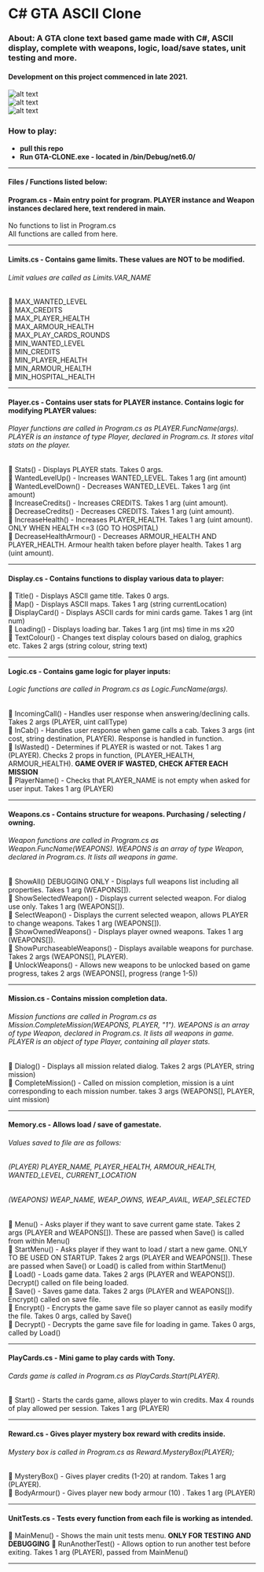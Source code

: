# C# GTA ASCII Clone
### About: A GTA clone text based game made with C#, ASCII display, complete with weapons, logic, load/save states, unit testing and more.
#### Development on this project commenced in late 2021.
![alt text][gameplay1]
<br>
![alt text][gameplay2]
<br>
![alt text][gameplay3]
### How to play:
+ **pull this repo**
+ **Run GTA-CLONE.exe - located in /bin/Debug/net6.0/**
***
#### Files / Functions listed below:
#### Program.cs - Main entry point for program. PLAYER instance and Weapon instances declared here, text rendered in main.
No functions to list in Program.cs <br>
All functions are called from here.
***

#### Limits.cs - Contains game limits. These values are NOT to be modified.
###### Limit values are called as Limits.VAR_NAME
:triangular_flag_on_post: MAX_WANTED_LEVEL <br>
:triangular_flag_on_post: MAX_CREDITS <br>
:triangular_flag_on_post: MAX_PLAYER_HEALTH <br>
:triangular_flag_on_post: MAX_ARMOUR_HEALTH <br>
:triangular_flag_on_post: MAX_PLAY_CARDS_ROUNDS <br>
:triangular_flag_on_post: MIN_WANTED_LEVEL <br>
:triangular_flag_on_post: MIN_CREDITS <br>
:triangular_flag_on_post: MIN_PLAYER_HEALTH <br>
:triangular_flag_on_post: MIN_ARMOUR_HEALTH <br>
:triangular_flag_on_post: MIN_HOSPITAL_HEALTH <br>
***

#### Player.cs - Contains user stats for PLAYER instance. Contains logic for modifying PLAYER values:
###### Player functions are called in Program.cs as PLAYER.FuncName(args). PLAYER is an instance of type Player, declared in Program.cs. It stores vital stats on the player.
:small_blue_diamond: Stats() - Displays PLAYER stats. Takes 0 args. <br>
:small_blue_diamond: WantedLevelUp() - Increases WANTED_LEVEL. Takes 1 arg (int amount) <br>
:small_blue_diamond: WantedLevelDown() - Decreases WANTED_LEVEL. Takes 1 arg (int amount) <br>
:small_blue_diamond: IncreaseCredits() - Increases CREDITS. Takes 1 arg (uint amount). <br>
:small_blue_diamond: DecreaseCredits() - Decreases CREDITS. Takes 1 arg (uint amount). <br>
:small_blue_diamond: IncreaseHealth() - Increases PLAYER_HEALTH. Takes 1 arg (uint amount). ONLY WHEN HEALTH <=3 (GO TO HOSPITAL) <br>
:small_blue_diamond: DecreaseHealthArmour() - Decreases ARMOUR_HEALTH AND PLAYER_HEALTH. Armour health taken before player health. Takes 1 arg (uint amount). <br>
***

#### Display.cs - Contains functions to display various data to player:
:small_blue_diamond: Title() - Displays ASCII game title. Takes 0 args. <br>
:small_blue_diamond: Map() - Displays ASCII maps. Takes 1 arg (string currentLocation) <br>
:small_blue_diamond: DisplayCard() - Displays ASCII cards for mini cards game. Takes 1 arg (int num) <br>
:small_blue_diamond: Loading() - Displays loading bar. Takes 1 arg (int ms) time in ms x20 <br>
:small_blue_diamond: TextColour() - Changes text display colours based on dialog, graphics etc. Takes 2 args (string colour, string text) <br>
***

#### Logic.cs - Contains game logic for player inputs:
###### Logic functions are called in Program.cs as Logic.FuncName(args).
:small_blue_diamond: IncomingCall() - Handles user response when answering/declining calls. Takes 2 args (PLAYER, uint callType) <br>
:small_blue_diamond: InCab() - Handles user response when game calls a cab. Takes 3 args (int cost, string destination, PLAYER). Response is handled in function. <br>
:small_blue_diamond: IsWasted() - Determines if PLAYER is wasted or not. Takes 1 arg (PLAYER). Checks 2 props in function, (PLAYER_HEALTH, ARMOUR_HEALTH). **GAME OVER IF WASTED, CHECK AFTER EACH MISSION** <br>
:small_blue_diamond: PlayerName() - Checks that PLAYER_NAME is not empty when asked for user input. Takes 1 arg (PLAYER) <br>
***

#### Weapons.cs - Contains structure for weapons. Purchasing / selecting / owning.
###### Weapon functions are called in Program.cs as Weapon.FuncName(WEAPONS). WEAPONS is an array of type Weapon, declared in Program.cs. It lists all weapons in game.
:small_blue_diamond: ShowAll() DEBUGGING ONLY - Displays full weapons list including all properties. Takes 1 arg (WEAPONS[]). <br>
:small_blue_diamond: ShowSelectedWeapon() - Displays current selected weapon. For dialog use only. Takes 1 arg (WEAPONS[]). <br>
:small_blue_diamond: SelectWeapon() -  Displays the current selected weapon, allows PLAYER to change weapons. Takes 1 arg (WEAPONS[]). <br>
:small_blue_diamond: ShowOwnedWeapons() - Displays player owned weapons. Takes 1 arg (WEAPONS[]). <br>
:small_blue_diamond: ShowPurchaseableWeapons() - Displays available weapons for purchase. Takes 2 args (WEAPONS[], PLAYER). <br>
:small_blue_diamond: UnlockWeapons() - Allows new weapons to be unlocked based on game progress, takes 2 args (WEAPONS[], progress (range 1-5)) <br>
***

#### Mission.cs - Contains mission completion data.
###### Mission functions are called in Program.cs as Mission.CompleteMission(WEAPONS, PLAYER, "1"). WEAPONS is an array of type Weapon, declared in Program.cs. It lists all weapons in game. PLAYER is an object of type Player, containing all player stats. 
:small_blue_diamond: Dialog() - Displays all mission related dialog. Takes 2 args (PLAYER, string mission) <br>
:small_blue_diamond: CompleteMission() - Called on mission completion, mission is a uint corresponding to each mission number. takes 3 args (WEAPONS[], PLAYER, uint mission) <br>
***

#### Memory.cs - Allows load / save of gamestate.
###### Values saved to file are as follows: <br>
###### (PLAYER) PLAYER_NAME, PLAYER_HEALTH, ARMOUR_HEALTH, WANTED_LEVEL, CURRENT_LOCATION <br>
###### (WEAPONS) WEAP_NAME, WEAP_OWNS, WEAP_AVAIL, WEAP_SELECTED <br>
:small_blue_diamond: Menu() - Asks player if they want to save current game state. Takes 2 args (PLAYER and WEAPONS[]). These are passed when Save() is called from within Menu() <br>
:small_blue_diamond: StartMenu() - Asks player if they want to load / start a new game. ONLY TO BE USED ON STARTUP. Takes 2 args (PLAYER and WEAPONS[]). These are passed when Save() or Load() is called from within StartMenu() <br>
:small_blue_diamond: Load() - Loads game data. Takes 2 args (PLAYER and WEAPONS[]). Decrypt() called on file being loaded. <br>
:small_blue_diamond: Save() - Saves game data. Takes 2 args (PLAYER and WEAPONS[]). Encrypt() called on save file. <br>
:small_blue_diamond: Encrypt() - Encrypts the game save file so player cannot as easily modify the file. Takes 0 args, called by Save() <br>
:small_blue_diamond: Decrypt() - Decrypts the game save file for loading in game. Takes 0 args, called by Load() <br>
***

#### PlayCards.cs - Mini game to play cards with Tony.
###### Cards game is called in Program.cs as PlayCards.Start(PLAYER). 
:small_blue_diamond: Start() - Starts the cards game, allows player to win credits. Max 4 rounds of play allowed per session. Takes 1 arg (PLAYER) <br>
***

#### Reward.cs - Gives player mystery box reward with credits inside.
###### Mystery box is called in Program.cs as Reward.MysteryBox(PLAYER);
:small_blue_diamond: MysteryBox() - Gives player credits (1-20) at random. Takes 1 arg (PLAYER). <br>
:small_blue_diamond: BodyArmour() - Gives player new body armour (10) . Takes 1 arg (PLAYER) <br>
***

#### UnitTests.cs - Tests every function from each file is working as intended. 
:small_blue_diamond: MainMenu() - Shows the main unit tests menu. **ONLY FOR TESTING AND DEBUGGING**
:small_blue_diamond: RunAnotherTest() - Allows option to run another test before exiting. Takes 1 arg (PLAYER), passed from MainMenu() <br>
***

[gameplay1]: https://github.com/jdzine92/CSharp-GTA-ASCII-Clone/blob/main/gtacsharp.PNG "GTA C# ASCII Game"
[gameplay2]: https://github.com/jdzine92/CSharp-GTA-ASCII-Clone/blob/main/gameplay.png "Gameplay"
[gameplay3]: https://github.com/jdzine92/CSharp-GTA-ASCII-Clone/blob/main/cards-gameplay.png "Gameplay cards"
